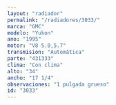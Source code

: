 ```yaml
---
layout: "radiador"
permalink: "/radiadores/3033/"
marca: "GMC"
modelo: "Yukon"
ano: "1995"
motor: "V8 5.0,5.7"
transmision: "Automática"
parte: "431333"
clima: "Con clima"
alto: "34"
ancho: "17 1/4"
observaciones: "1 pulgada grueso"
id: "3033"
---
```


